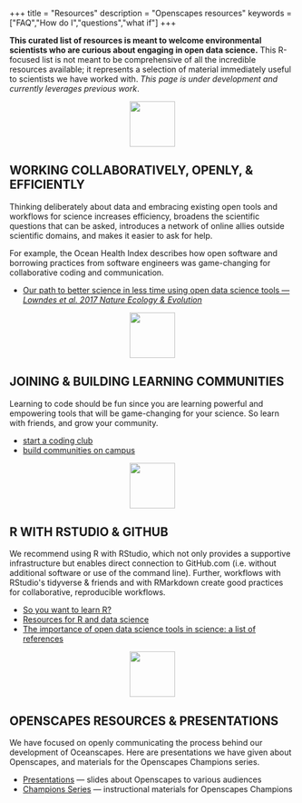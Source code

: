 +++
title = "Resources"
description = "Openscapes resources"
keywords = ["FAQ","How do I","questions","what if"]
+++

**This curated list of resources is meant to welcome environmental scientists who are curious about engaging in open data science.** This R-focused list is not meant to be comprehensive of all the incredible resources available; it represents a selection of material immediately useful to scientists we have worked with. *This page is under development and currently leverages previous work*.  

<!---Some guidance is also listed as blogs; Please also check the searchable blog page --->

<center><img src="/img/horst_openscapes_grassland_oak.png" width="80px"></center>

## WORKING COLLABORATIVELY, OPENLY, & EFFICIENTLY

Thinking deliberately about data and embracing existing open tools and workflows for science increases efficiency, broadens the scientific questions that can be asked, introduces a network of online allies outside scientific domains, and makes it easier to ask for help.

For example, the Ocean Health Index describes how open software and borrowing practices from software engineers was game-changing for collaborative coding and communication. 

- [Our path to better science in less time using open data science tools — *Lowndes et al. 2017 Nature Ecology & Evolution*](https://www.nature.com/articles/s41559-017-0160)


<!---
Embrace existing open tools and workflows for science. There's not a single tool for all jobs, but can leverage existing workflows and streamline the amount of software (and user accounts) you need.

What unites us not what makes us different

The scope of environmental research spans vastly different ecosystems, scales, and organisms. But we are united by data: No matter what our questions are or how we gather information, we will need to analyze our data, and do so in a way that is efficient for ourselves and can be communicated to others. 


--->


<!--- 
- https://github.com/baricks/opentodiscussion
-OL!!!!
- Moore Fdn https://www.moore.org/article-detail?newsUrlName=lessons-from-our-work-in-data-driven-science
- BIDS, NSF?
--->


<center><img src="/img/horst_openscapes_grassland_fox.png" width="80px"></center>

## JOINING & BUILDING LEARNING COMMUNITIES

Learning to code should be fun since you are learning powerful and empowering tools that will be game-changing for your science. So learn with friends, and grow your community. 

- [start a coding club](/blog/2018/11/16/how-to-start-a-coding-club/)
- [build communities on campus](/blog/2018/11/06/build-communities/)

<!---
- [build communities on campus] link to Moz study!
- [join twitter for the open data science community](/blog/2018/12/06/twitter-for-community/), rOpenSci, RLadies
--->

<center><img src="/img/horst_openscapes_grassland_deer.png" width="80px"></center>

## R WITH RSTUDIO & GITHUB

We recommend using R with RStudio, which not only provides a supportive infrastructure but enables direct connection to GitHub.com (i.e. without additional software or use of the command line). Further, workflows with RStudio's tidyverse & friends and with RMarkdown create good practices for collaborative, reproducible workflows.

- [So you want to learn R?](/blog/2018/12/17/want-to-learn-r/)
- [Resources for R and data science](http://ohi-science.org/news/Resources-for-R-and-Data-Science)
- [The importance of open data science tools in science: a list of references](http://ohi-science.org/news/importance-of-open-data-science-tools) <!---REDO and add: https://bids.berkeley.edu/news/new-report-career-paths-and-prospects-academic-data-science, Stevens et al--->

<center><img src="/img/horst_openscapes_grassland_condor.png" width="80px"></center>

## OPENSCAPES RESOURCES & PRESENTATIONS 
<!---OPENSCAPES RESOURCES, MEDIA, & PRESENTATIONS --->

We have focused on openly communicating the process behind our development of Oceanscapes. Here are presentations we have given about Openscapes, and materials for the Openscapes Champions series. 

- [Presentations](/media/) — slides about Openscapes to various audiences
- [Champions Series](https://openscapes.github.io/series/) — instructional materials for Openscapes Champions


<br>